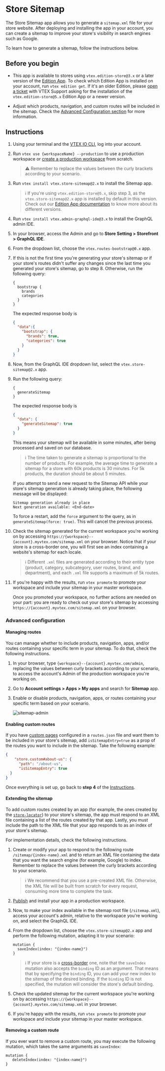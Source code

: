 # Store Sitemap

The Store Sitemap app allows you to generate a `sitemap.xml` file for your store website. After deploying and installing the app in your account, you can create a sitemap to improve your store's visibility in search engines such as Google. 

To learn how to generate a sitemap, follow the instructions below.

## Before you begin

- This app is available to stores using `vtex.edition-store@3.x` or a later version of the [Edition App](https://developers.vtex.com/docs/guides/vtex-io-documentation-edition-app).
   To check which Edition App is installed on your account, run `vtex edition get`. If it's an older Edition, please [open a ticket](https://help-tickets.vtex.com/smartlink/sso/login/zendesk) with VTEX Support asking for the installation of the `vtex.edition-store@5.x` Edition App or a newer version.

- Adjust which products, navigation, and custom routes will be included in the sitemap. Check the [Advanced Configuration section](#advanced-configuration) for more information.

## Instructions

1. Using your terminal and the [VTEX IO CLI](https://vtex.io/docs/recipes/development/vtex-io-cli-installation-and-command-reference/), log into your account.
   
2. Run `vtex use {workspaceName} --production` to use a production workspace or [create a production workspace](https://vtex.io/docs/recipes/development/creating-a-production-workspace/) from scratch.

   >⚠️ Remember to replace the values between the curly brackets according to your scenario.

3. Run `vtex install vtex.store-sitemap@2.x` to install the Sitemap app.

   > ℹ️ If you're using `vtex.edition-store@5.x`, skip step 3, as the `vtex.store-sitemap@2.x` app is installed by default in this version. Check out our [Edition App documentation](https://developers.vtex.com/docs/guides/vtex-io-documentation-edition-app) to know more about its different versions.

4. Run `vtex install vtex.admin-graphql-ide@3.x` to install the GraphQL admin IDE.
   
5. In your browser, access the Admin and go to **Store Setting > Storefront > GraphQL IDE**.

6. From the dropdown list, choose the `vtex.routes-bootstrap@0.x` app.

7. If this is not the first time you're generating your store's sitemap or if your store's routes didn't suffer any changes since the last time you generated your store's sitemap, go to step 8. Otherwise, run the following query:

   ```gql
   {
     bootstrap {
       brands
       categories
     }
   }
   ```

   The expected response body is
   
   ```json
   {
     "data":{
       "bootstrap": {
         "brands": true,
         "categories": true
       }
     }
   }
   ```

8. Now, from the GraphQL IDE dropdown list, select the `vtex.store-sitemap@2.x` app.

9. Run the following query:

   ```gql
   {
     generateSitemap
   }
   ```

   The expected response body is

   ```json
   {
     "data": {
       "generateSitemap": true
     }
   }
   ```

   This means your sitemap will be available in some minutes, after being processed and saved on our database.

   >ℹ️ The time taken to generate a sitemap is proportional to the number of products. For example, the average time to generate a sitemap for a store with 60k products is 30 minutes. For 5k products, the duration should be about 5 minutes.
   
   If you attempt to send a new request to the Sitemap API while your store's sitemap generation is already taking place, the following message will be displayed:

   ```
   Sitemap generation already in place
   Next generation available: <End-date>
   ```
   
   To force a restart, add the `force` argument to the query, as in `generateSitemap(force: true)`. This will cancel the previous process.

10. Check the sitemap generated for the current workspace you're working on by accessing `https://{workspace}--{account}.myvtex.com/sitemap.xml` on your browser. Notice that if your store is a cross-border one, you will first see an index containing a website's sitemap for each locale.

    >ℹ️ Different `.xml` files are generated according to their entity type (product, category, subcategory, user routes, brand, and department), and each `.xml` file supports a maximum of 5k routes.

11. If you're happy with the results, run `vtex promote` to promote your workspace and include your sitemap in your master workspace.

    Once you promoted your workspace, no further actions are needed on your part: you are ready to check out your store's sitemap by accessing `https://{account}.myvtex.com/sitemap.xml` on your browser.

### Advanced configuration

#### Managing routes

You can manage whether to include products, navigation, apps, and/or routes containing your specific term in your sitemap. To do that, check the following instructions.

1. In your browser, type `{workspace}--{account}.myvtex.com/admin`, replacing the values between curly brackets according to your scenario, to access the account's Admin of the production workspace you're working on.
   
2. Go to **Account settings > Apps > My apps** and search for **Sitemap** app.

3. Enable or disable products, navigation, apps, or routes containing your specific term based on your scenario.
   
   ![sitemap-admin](https://github.com/vtexdocs/dev-portal-content/assets/112641072/649f7dcf-583d-497f-a69c-4cfc3d8a805a)

#### Enabling custom routes

If you have [custom pages](https://developers.vtex.com/vtex-developer-docs/docs/vtex-io-documentation-creating-a-new-custom-page) configured in a `routes.json` file and want them to be included in your store's sitemap, add `isSitemapEntry=true` as a prop of the routes you want to include in the sitemap. Take the following example:

   ```json
   {
       "store.custom#about-us": {
         "path": "/about-us",
         "isSitemapEntry": true
     }
   }
   ```

Once everything is set up, go back to **step 4** of the [Instructions](#instructions).

#### Extending the sitemap

To add custom routes created by an app (for example, the ones created by the [`store-locator`](https://github.com/vtex-apps/store-locator)) to your store's sitemap, the app must respond to an XML file containing a list of the routes created by that app. Lastly, you must include the path to the XML file that your app responds to as an index of your store's sitemap.

For implementation details, check the following instructions.

1. Create or modify your app to respond to the following route `/sitemap/{index-name}.xml` and to return an XML file containing the data that you want the search engine (for example, Google) to index. Remember to replace the values between the curly brackets according to your scenario.

   >ℹ️ We recommend that you use a pre-created XML file. Otherwise, the XML file will be built from scratch for every request, consuming more time to complete the task.

2. [Publish](https://developers.vtex.com/vtex-developer-docs/docs/vtex-io-documentation-publishing-an-app) and install your app in a production workspace.

3. Now, to make your index available in the sitemap root file (`/sitemap.xml`), access your account's admin, relative to the workspace you're working on, and select the GraphQL IDE.

4. From the dropdown list, choose the `vtex.store-sitemap@2.x` app and perform the following mutation, adapting it to your scenario:

   ```gql
   mutation {
     saveIndex(index: "{index-name}")
   }
   ```

   >ℹ️ If your store is a [cross-border](https://developers.vtex.com/docs/guides/vtex-io-cross-border-stores) one, note that the `saveIndex` mutation also accepts the `binding` ID as an argument. That means that by specifying the `binding` ID, you can add your new index to the sitemap of the desired binding. If the `binding` ID is not specified, the mutation will consider the store's default binding.

5. Check the updated sitemap for the current workspace you're working on by accessing `https://{workspace}--{account}.myvtex.com/sitemap.xml` in your browser.

6. If you're happy with the results, run `vtex promote` to promote your workspace and include your sitemap in your master workspace.

#### Removing a custom route

If you ever want to remove a custom route, you may execute the following mutation, which takes the same arguments as `saveIndex`:

   ```gql
   mutation {
      deleteIndex(index: "{index-name}")
   }
   ```
